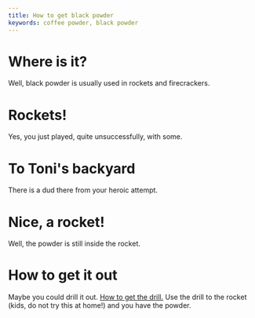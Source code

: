 ```yaml
---
title: How to get black powder
keywords: coffee powder, black powder
---
```

# Where is it?
Well, black powder is usually used in rockets and firecrackers.

# Rockets!
Yes, you just played, quite unsuccessfully, with some.

# To Toni's backyard
There is a dud there from your heroic attempt.

# Nice, a rocket!
Well, the powder is still inside the rocket.

# How to get it out
Maybe you could drill it out. [How to get the drill.](drill.md)
Use the drill to the rocket (kids, do not try this at home!) and you have the powder.
